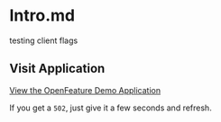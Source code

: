 # Intro.md

testing client flags

## Visit Application

[View the OpenFeature Demo Application]({{TRAFFIC_HOST1_30000}})

If you get a `502`, just give it a few seconds and refresh.
